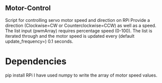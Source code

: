 ## Motor-Control
Script for controlling servo motor speed and direction on RPi
Provide a direction (Clockwise=CW or Counterclockwise=CCW) as well as a speed. The list input (pwmArray) requires percentage speed (0-100). The list is iterated through and the motor speed is updated every (default update_frequency=) 0.1 seconds. 

# Dependencies
pip install RPi
I have used numpy to write the array of motor speed values.
